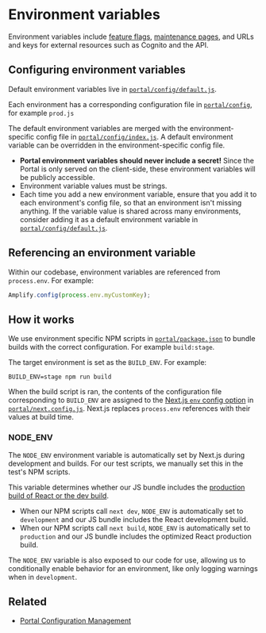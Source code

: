 # Environment variables

Environment variables include [feature flags](feature-flags.md), [maintenance pages](maintenance-pages.md), and URLs and keys for external resources such as Cognito and the API.

## Configuring environment variables

Default environment variables live in [`portal/config/default.js`](../../portal/config/default.js).

Each environment has a corresponding configuration file in [`portal/config`](../../portal/config/), for example `prod.js`

The default environment variables are merged with the environment-specific config file in [`portal/config/index.js`](../../portal/config/index.js). A default environment variable can be overridden in the environment-specific config file.

- **Portal environment variables should never include a secret!** Since the Portal is only served on the client-side, these environment variables will be publicly accessible.
- Environment variable values must be strings.
- Each time you add a new environment variable, ensure that you add it to each environment's config file, so that an environment isn't missing anything. If the variable value is shared across many environments, consider adding it as a default environment variable in [`portal/config/default.js`](../../portal/config/default.js).

## Referencing an environment variable

Within our codebase, environment variables are referenced from `process.env`. For example:

```js
Amplify.config(process.env.myCustomKey);
```

## How it works

We use environment specific NPM scripts in [`portal/package.json`](../../portal/package.json) to bundle builds with the correct configuration. For example `build:stage`.

The target environment is set as the `BUILD_ENV`. For example:

```
BUILD_ENV=stage npm run build
```

When the build script is ran, the contents of the configuration file corresponding to `BUILD_ENV` are assigned to the [Next.js `env` config option](https://nextjs.org/docs/api-reference/next.config.js/environment-variables) in [`portal/next.config.js`](../../portal/next.config.js). Next.js replaces `process.env` references with their values at build time.

### NODE_ENV

The `NODE_ENV` environment variable is automatically set by Next.js during development and builds. For our test scripts, we manually set this in the test's NPM scripts.

This variable determines whether our JS bundle includes the [production build of React or the dev build](https://reactjs.org/docs/optimizing-performance.html#use-the-production-build).

- When our NPM scripts call `next dev`, `NODE_ENV` is automatically set to `development` and our JS bundle includes the React development build.
- When our NPM scripts call `next build`, `NODE_ENV` is automatically set to `production` and our JS bundle includes the optimized React production build.

The `NODE_ENV` variable is also exposed to our code for use, allowing us to conditionally enable behavior for an environment, like only logging warnings when in `development`.

## Related

- [Portal Configuration Management](https://lwd.atlassian.net/wiki/spaces/DD/pages/304152764/Portal+Configuration+Management)
